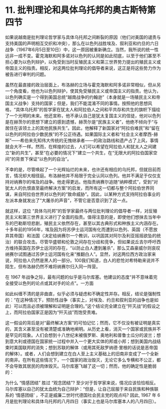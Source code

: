 # 11. 批判理论和具体乌托邦的奥古斯特第四节

如果说越南是批判理论哲学家与具体乌托邦之间断裂的原因（他们对美国的谴责与支持美国的声明相互交织和冲突），那么在以色列战胜埃及、叙利亚和约旦的六日战争（1967年6月5日至10日）中，这一原因被重新确立。当然，我所说的统一性远非一成不变。霍克海默和阿多诺对以色列的认同是如此彻底，以至于他们甚至不担心要为以色列辩护，以免受到当时反殖民主义和第三世界势力提出的殖民主义或帝国主义的指责。相反，对这两位批判理论的倡导者来说，这正是将这些势力作为被告进行审判的问题。

虽然在最直接的政治层面上，布洛赫的立场与霍克海默和阿多诺非常相似，但从另一个角度看，他也为以色列辩护，使其免受殖民主义或帝国主义的指责。他认为，以色列确实是一个得到美国总统“越南战争的约翰逊”（本身就是一场殖民主义和帝国主义战争）支持的国家；但是，我们不能混淆不同的事情。按照他的思想风格，“具体乌托邦”的哲学家在犹太人和阿拉伯人之间和平共存和共生的旗帜下描绘了一个光明的未来。他还宣称，他不承认自己是犹太复国主义的信徒，他对以色列是在赫茨尔的思想下建立的感到遗憾，赫茨尔是“民族主义者”，他绝不倾向于“与居住在该领土上的其他民族共生”。因此，他解释了新国家对“阿拉伯难民”和“留在以色列的阿拉伯少数民族”的不公正待遇。如果国际主义者和“社会主义者摩西-赫斯”——希伯来先知伟大传统的无愧继承者——的政治路线和遗产占了上风，事情就会大不一样。然而，在辉煌的过去，人们可以希望在阿拉伯人和犹太人之间建立“新的共生”，甚至“在必要的情况下”建立一个共生，在“无限大的阿拉伯国家空间”的背景下保证“以色列的自治”。

不幸的是，尽管唤起了一个光辉灿烂的未来，也许还有相应的乌托邦，但就目前而言，情况却大相径庭。布洛赫他并不局限于完全认同以色列。他并不满足于仅仅支持对纳赛尔的埃及的战争。他走得更远。他指责纳赛尔追随“纳粹模式”，受到“对犹太人的仇恨直至最终解决方案”的启发，而所有这一切都与整个阿拉伯世界同谋，来自阿拉伯世界对以色列的“致命威胁”。因此，以某种方式支持阿拉伯事业的左派本身就发出了“大屠杀的声音”，不管它是否意识到了这一点。

就这样，这位 “具体乌托邦”的哲学家最终与两位批判理论的倡导者一样，对反殖民主义和第三世界主义进行了全面的指责。值得注意的是，即使他们想抹去当年中东的巴勒斯坦悲剧，殖民主义依然存在，甚至以其古典形式和种族主义内涵存在。十多年前的1956年，埃及因为将苏伊士运河国有化而遭到以色列、英国（不愿放弃其帝国）和法国（决定给纳赛尔一个教训，以巩固其对阿尔及利亚摇摇欲坠的统治）的联合攻击。尽管华盛顿和伦敦之间存在分歧和竞争，但如果说丘吉尔呼吁西方维持英国在苏伊士运河的存在，“以防止白人遭到屠杀”，那么艾森豪威尔则哀叹纳赛尔试图通过苏伊士运河国有化来“推翻白人”。显然，对这两位西方政治家来说，阿拉伯人仍然是黑人的一部分。100我们知道，白人的悲怆对希特勒来说并不陌生，但布洛赫仍然不难将纳赛尔归入同一阵营。

在 1967 年战争之际，最有问题的似乎是马尔库塞。他建议的态度“并不意味着完全接受以色列的论点或其对手的论点”。一方面

如此纠缠不清的是非曲直，似乎必须与疑虑和不确定性并存。相反，结论是强制性的：“在这种情况下，预防性战争（事实上，对埃及、约旦和叙利亚的战争也是如此）可以而且必须被理解和证明是合理的。”这个结论完全建立在“歼灭战”的假设之上，而阿拉伯国家正是因为“歼灭战”而饱受责难。

这一假设的背后是对“最终解决方案”的可怕记忆；然而，它不仅没有被证明是真实的，其含义甚至没有被清楚或准确地阐明。从历史上看，消灭一个国家或民族并不是罕见的现象。人们会想到十八世纪末被俄罗斯、奥地利和普鲁士瓜分的波兰；想到意大利或德国在国家统一过程中并入一个更大实体的邦或小邦；想到美国内战结束时美国联邦的消失；想到苏联的解体（或用其死敌罗纳德·里根的话说是恶帝国的解体）。或者，人们会想到建立在白人至上主义基础上的旧南非变成了一个全新的南非。在所有这些情况下，一个国家的政治毁灭，无论它多么专横和不公正，都不会导致其居民的肉体毁灭。马尔库塞飞越了这一切；然而，他的确定性是脆弱的：

为什么 “情感团结” 胜过 “观念团结”? 至少对于哲学家来说，情况应该恰恰相反。马尔库塞以自己的犹太血统为自己辩护：“但是，让自己屈服于来自民族和种族联系的 ‘情感团结’ ，不正是威廉二世时代德国社会民主党的观点吗? 因此, 1967 年 6 月是批判理论和具体乌托邦的八月四日（事实上也是马尔库塞本人的八月四日）。

